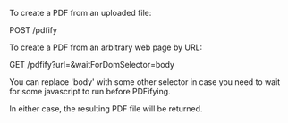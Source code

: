 To create a PDF from an uploaded file:

  POST /pdfify
  
  <file content>

To create a PDF from an arbitrary web page by URL:

  GET /pdfify?url=<url>&waitForDomSelector=body

You can replace 'body' with some other selector
in case you need to wait for some javascript to run before PDFifying.

In either case, the resulting PDF file will be returned.
